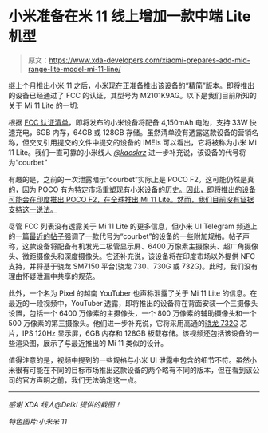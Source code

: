 # 小米准备在米 11 线上增加一款中端 Lite 机型

> 原文：<https://www.xda-developers.com/xiaomi-prepares-add-mid-range-lite-model-mi-11-line/>

继上个月推出小米 11 之后，小米现在正准备推出该设备的“精简”版本。即将推出的设备已经通过了 FCC 的认证，其型号为 M2101K9AG。以下是我们目前所知的关于 Mi 11 Lite 的一切:

根据 [FCC 认证清单](https://gov.fccid.io/2AFZZK9AG)，即将发布的小米设备将配备 4,150mAh 电池，支持 33W 快速充电，6GB 内存，64GB 或 128GB 存储。虽然清单没有透露这款设备的营销名称，但交叉引用提交的文件中提交的设备的 IMEIs 可以看出，它将被称为小米 Mi 11 Lite。我们一直可靠的小米线人 [*@kacskrz*](https://forum.xda-developers.com/m/kacskrz.8240900/) 进一步补充说，该设备的代号将为“courbet”

有趣的是，之前的一次泄露暗示“courbet”实际上是 POCO F2。这可能仍然是真的，因为 POCO 有为特定市场重塑现有小米设备的[历史。因此，即将推出的设备可能会在印度推出 POCO F2，在全球推出 Mi 11 Lite。然而，我们目前没有证据支持这一说法。](https://www.xda-developers.com/xiaomi-redmi-k30-4g-poco-x2-india/)

尽管 FCC 列表没有透露关于 Mi 11 Lite 的更多信息，但小米 UI Telegram 频道上的一篇[最近的帖子](https://t.me/xiaomiui/7096)强调了一款代号为“courbet”的设备的一些附加规格。帖子声称，这款设备将配备有机发光二极管显示屏、6400 万像素主摄像头、超广角摄像头、微距摄像头和深度摄像头。它还补充说，该设备将在印度市场以外提供 NFC 支持，并将基于骁龙 SM7150 平台(骁龙 730、730G 或 732G)。此时，我们没有理由怀疑泄漏中共享的规范。

此外，一个名为 Pixel 的越南 YouTuber 也声称泄露了关于 Mi 11 Lite 的信息。在最近的一段视频中，YouTuber 透露，即将推出的设备将在背面安装一个三摄像头设置，包括一个 6400 万像素的主摄像头，一个 800 万像素的辅助摄像头和一个 500 万像素的第三摄像头。他们进一步补充说，它将采用高通的[骁龙 732G](https://www.xda-developers.com/qualcomm-snapdragon-732g/) 芯片，IPS 120Hz 显示屏，6GB 内存和 128GB 板载存储。该视频还包括该设备的一些渲染图，展示了与最近推出的 Mi 11 类似的设计。

值得注意的是，视频中提到的一些规格与小米 UI 泄露中包含的细节不符。虽然小米很有可能在不同的目标市场推出这款设备的两个略有不同的版本，但在看到该公司的官方声明之前，我们无法确定这一点。

* * *

*感谢 XDA 线人@Deiki 提供的截图！*

*特色图片:小米米 11*